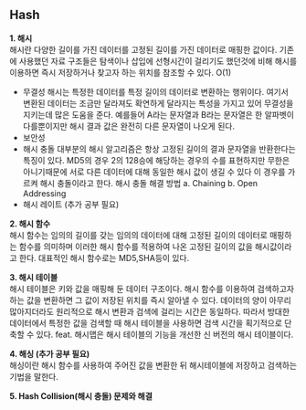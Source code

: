 ## Hash

**1. 해시**  
   해시란 다양한 길이를 가진 데이터를 고정된 길이를 가진 데이터로 매핑한 값이다.
   기존에 사용했던 자료 구조들은 탐색이나 삽입에 선형시간이 걸리기도 했던것에 비해 해시를 이용하면 즉시 저장하거나 찾고자 하는 위치를 참조할 수 있다. O(1)

- 무결성
  해시는 특정한 데이터를 특정 길이의 데이터로 변환하는 행위이다. 여기서 변환된 데이터는 조금만 달라져도 확연하게 달라지는 특성을 가지고 있어 무결성을 지키는데 많은 도움을 준다. 예를들어 A라는 문자열과 B라는 문자열은 한 알파벳이 다를뿐이지만 해시 결과 값은 완전히 다른 문자열이 나오게 된다.
- 보안성
- 해시 충돌
  대부분의 해시 알고리즘은 항상 고정된 길이의 결과 문자열을 반환한다는 특징이 있다. MD5의 경우 2의 128승에 해당하는 경우의 수를 표현하지만 무한은 아니기때문에 서로 다른 데이터에 대해 동일한 해시 값이 생길 수 있다 이 경우를 가르켜 해시 충돌이라고 한다.
  해시 충돌 해결 방법
  a. Chaining
  b. Open Addressing
- 해시 레이트 (추가 공부 필요)

**2. 해시 함수**  
   해시 함수는 임의의 길이를 갖는 임의의 데이터에 대해 고정된 길이의 데이터로 매핑하는 함수를 의미하며 이러한 해시 함수를 적용하여 나온 고정된 길이의 값을 해시값이라고 한다. 대표적인 해시 함수로는 MD5,SHA등이 있다.  


**3. 해시 테이블**  
   해시 테이블은 키와 값을 매핑해 둔 데이터 구조이다. 해시 함수를 이용하여 검색하고자 하는 값을 변환하면 그 값이 저장된 위치를 즉시 알아낼 수 있다. 데이터의 양이 아무리 많아지더라도 원리적으로 해시 변환과 검색에 걸리는 시간은 동일하다. 따라서 방대한 데이터에서 특정한 값을 검색할 때 해시 테이블을 사용하면 검색 시간을 획기적으로 단축할 수 있다.
   feat. 해시맵은 해시 테이블의 기능을 개선한 신 버전의 해시 테이블이다.  

**4. 해싱 (추가 공부 필요)**  
   해싱이란 해시 함수를 사용하여 주어진 값을 변환한 뒤 해시테이블에 저장하고 검색하는 기법을 말한다.


**5. Hash Collision(해시 충돌) 문제와 해결**